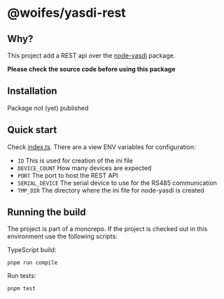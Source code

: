 # @woifes/yasdi-rest

## Why?
This project add a REST api over the [node-yasdi](../../packages//node-yasdi/) package.

**Please check the source code before using this package**

## Installation
Package not (yet) published

## Quick start
Check [index.ts](./index.ts). There are a view ENV variables for configuration:
* ```ID``` This is used for creation of the ini file
* ```DEVICE_COUNT``` How many devices are expected
* ```PORT``` The port to host the REST API
* ```SERIAL_DEVICE``` The serial device to use for the RS485 communication
* ```TMP_DIR``` The directory where the ini file for node-yasdi is created

## Running the build

The project is part of a monorepo. If the project is checked out in this environment use the following scripts:

TypeScript build:

```shell
pnpm run compile
```

Run tests:

```shell
pnpm test
```
